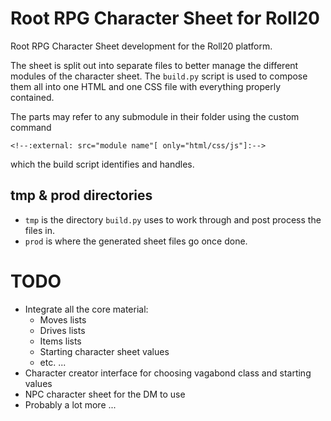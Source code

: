 # Root RPG Character Sheet for Roll20
Root RPG Character Sheet development for the Roll20 platform.

The sheet is split out into separate files to better manage the different modules of the character sheet. The `build.py` script is used to compose them all into one HTML and one CSS file with everything properly contained.

The parts may refer to any submodule in their folder using the custom command
```
<!--:external: src="module name"[ only="html/css/js"]:-->
```
which the build script identifies and handles.

## tmp & prod directories
* `tmp` is the directory `build.py` uses to work through and post process the files in.  
* `prod` is where the generated sheet files go once done.

# TODO
* Integrate all the core material:
  * Moves lists
  * Drives lists
  * Items lists
  * Starting character sheet values
  * etc. ...
* Character creator interface for choosing vagabond class and starting values
* NPC character sheet for the DM to use
* Probably a lot more ...

